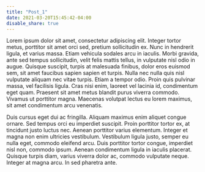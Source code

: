 ```yaml
---
title: "Post_1"
date: 2021-03-20T15:45:42-04:00
disable_share: true
---
```


Lorem ipsum dolor sit amet, consectetur adipiscing elit. Integer tortor metus, porttitor sit amet orci sed, pretium sollicitudin ex. Nunc in hendrerit ligula, et varius massa. Etiam vehicula sodales arcu in iaculis. Morbi gravida, ante sed tempus sollicitudin, velit felis mattis tellus, in vulputate nisl odio in augue. Quisque suscipit, turpis at malesuada finibus, dolor eros euismod sem, sit amet faucibus sapien sapien et turpis. Nulla nec nulla quis nisl vulputate aliquam nec vitae turpis. Etiam a tempor odio. Proin quis pulvinar massa, vel facilisis ligula. Cras nisi enim, laoreet vel lacinia id, condimentum eget quam. Praesent sit amet metus blandit purus viverra commodo. Vivamus ut porttitor magna. Maecenas volutpat lectus eu lorem maximus, sit amet condimentum arcu venenatis.

Duis cursus eget dui ac fringilla. Aliquam maximus enim aliquet congue ornare. Sed tempus orci eu imperdiet suscipit. Proin porttitor tortor ex, at tincidunt justo luctus nec. Aenean porttitor varius elementum. Integer et magna non enim ultricies vestibulum. Vestibulum ligula justo, semper eu nulla eget, commodo eleifend arcu. Duis porttitor tortor congue, imperdiet nisl non, commodo ipsum. Aenean condimentum ligula in iaculis placerat. Quisque turpis diam, varius viverra dolor ac, commodo vulputate neque. Integer at magna arcu. In sed pharetra ante.